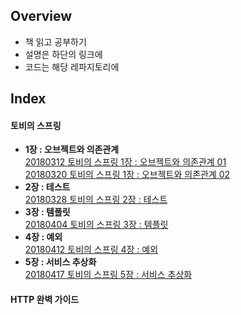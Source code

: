 ## Overview
* 책 읽고 공부하기
* 설명은 하단의 링크에
* 코드는 해당 레파지토리에

## Index 
#### 토비의 스프링
* __1장 : 오브젝트와 의존관계__  
[20180312 토비의 스프링 1장 : 오브젝트와 의존관계 01](http://pasudo123.tistory.com/91?category=743040)   
[20180320 토비의 스프링 1장 : 오브젝트와 의존관계 02](http://pasudo123.tistory.com/95?category=743040)   
* __2장 : 테스트__  
[20180328 토비의 스프링 2장 : 테스트](http://pasudo123.tistory.com/102?category=743040)   
* __3장 : 템플릿__  
[20180404 토비의 스프링 3장 : 템플릿](http://pasudo123.tistory.com/110?category=743040)
* __4장 : 예외__  
[20180412 토비의 스프링 4장 : 예외](http://pasudo123.tistory.com/123?category=743040)
* __5장 : 서비스 추상화__  
[20180417 토비의 스프링 5장 : 서비스 추상화](http://pasudo123.tistory.com/132?category=743040)
#### HTTP 완벽 가이드
